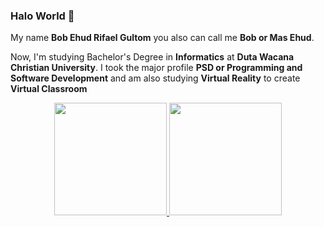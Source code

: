 ### Halo World 👋
My name **Bob Ehud Rifael Gultom** you also can call me **Bob or Mas Ehud**.

Now, I'm studying Bachelor's Degree in **Informatics** at **Duta Wacana Christian University**.
I took the major profile **PSD or Programming and Software Development** and am also studying **Virtual Reality** to create **Virtual Classroom**
<!--
**bobehuddd/bobehuddd** is a ✨ _special_ ✨ repository because its `README.md` (this file) appears on your GitHub profile.

Here are some ideas to get you started:

- 🔭 I’m currently working on ...
- 🌱 I’m currently learning ...
- 👯 I’m looking to collaborate on ...
- 🤔 I’m looking for help with ...
- 💬 Ask me about ...
- 📫 How to reach me: ...
- 😄 Pronouns: ...
- ⚡ Fun fact: ...
-->
<p align="center">
<a href="https://github.com/bobehuddd">
  <img height="180em" src="https://github-readme-stats-eight-theta.vercel.app/api?username=bobehuddd&show_icons=true&theme=algolia&include_all_commits=true&count_private=true"/>
  <img height="180em" src="https://github-readme-stats-eight-theta.vercel.app/api/top-langs/?username=bobehuddd&layout=compact&langs_count=8&theme=algolia"/>
</a>
</p>
